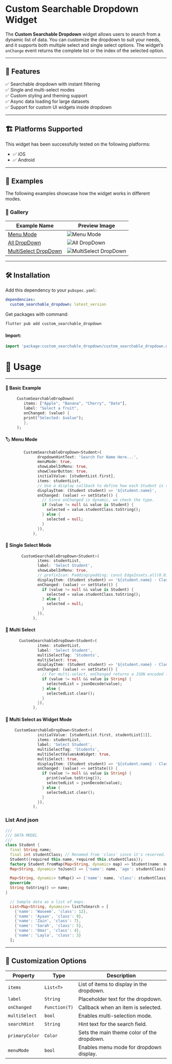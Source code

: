 # Custom Searchable Dropdown Widget
The **Custom Searchable Dropdown** widget allows users to search from a dynamic list of data. You can customize the dropdown to suit your needs, and it supports both multiple select and single select options. The widget’s `onChange` event returns the complete list or the index of the selected option.

---

## 📌 Features

✅ Searchable dropdown with instant filtering  
✅ Single and multi-select modes  
✅ Custom styling and theming support  
✅ Async data loading for large datasets  
✅ Support for custom UI widgets inside dropdown

---

## 🏗 Platforms Supported

This widget has been successfully tested on the following platforms:
- ✅ iOS
- ✅ Android

---

## 🎨 Examples

The following examples showcase how the widget works in different modes.

### 📌 Gallery

| Example Name       | Preview Image                                                           |
| ------------------ | --------------------------------------------------------------------- |
| [Menu Mode](#Menu-Mode)      | ![Menu Mode](doc/images/menuMode.png)                              |
| [All DropDown](#All-DropDown) | ![All DropDown](doc/images/all.png)                                |
| [MultiSelect DropDown](#MultiSelect-DropDown) | ![MultiSelect DropDown](doc/images/multiSelect.png)  |

---

## 🛠 Installation

Add this dependency to your `pubspec.yaml`:

```yaml
dependencies:
  custom_searchable_dropdown: latest_version
```

Get packages with command:
```dart
flutter pub add custom_searchable_dropdown
```

#### Import:
```dart
import 'package:custom_searchable_dropdown/custom_searchable_dropdown.dart';
```

# 📝 Usage
---
#### 🎯 Basic Example
```dart
     CustomSearchableDropDown(
        items: ["Apple", "Banana", "Cherry", "Date"],
        label: "Select a fruit",
        onChanged: (value) {
        print("Selected: $value");
        },
     );
```

#### 🏷 Menu Mode
```dart
        CustomSearchableDropDown<Student>(
              dropdownHintText: 'Search For Name Here...',
              menuMode: true,
              showLabelInMenu: true,
              showClearButton: true,
              initialValue: [studentList.first],
              items: studentList,
              // Use a display callback to define how each Student is shown.
              displayItem: (Student student) => '${student.name}',
              onChanged: (value) => setState(() {
                // Since onChanged is dynamic, we check the type.
                if (value != null && value is Student) {
                  selected = value.studentClass.toString();
                } else {
                  selected = null;
                }
              }),
            ),
```

#### 🎯 Single Select Mode
```dart
       CustomSearchableDropDown<Student>(
              items: studentList,
              label: 'Select Student',
              showLabelInMenu: true,
              // prefixIcon: Padding(padding: const EdgeInsets.all(0.0), child: Icon(Icons.search)),
              displayItem: (Student student) => '${student.name} - Class ${student.studentClass}',
              onChanged: (value) => setState(() {
                if (value != null && value is Student) {
                  selected = value.studentClass.toString();
                } else {
                  selected = null;
                }
              }),
            ),
```
####  🎯 Multi Select 
```dart
      CustomSearchableDropDown<Student>(
              items: studentList,
              label: 'Select Student',
              multiSelectTag: 'Students',
              multiSelect: true,
              displayItem: (Student student) => '${student.name} - Class ${student.studentClass}',
              onChanged: (value) => setState(() {
                // For multi-select, onChanged returns a JSON encoded list.
                if (value != null && value is String) {
                  selectedList = jsonDecode(value);
                } else {
                  selectedList.clear();
                }
              }),
            ),
```

#### 🎯 Multi Select as Widget Mode
```dart
    CustomSearchableDropDown<Student>(
              initialValue: [studentList.first, studentList[1]],
              items: studentList,
              label: 'Select Student',
              multiSelectTag: 'Students',
              multiSelectValuesAsWidget: true,
              multiSelect: true,
              displayItem: (Student student) => '${student.name} - Class ${student.studentClass}',
              onChanged: (value) => setState(() {
                if (value != null && value is String) {
                  print(value.toString());
                  selectedList = jsonDecode(value);
                } else {
                  selectedList.clear();
                }
              }),
            ),
```


### List And json
```dart
///
/// DATA MODEL
///
class Student {
  final String name;
  final int studentClass; // Renamed from 'class' since it's reserved.
  Student({required this.name, required this.studentClass});
  factory Student.fromMap(Map<String, dynamic> map) => Student(name: map['name'], studentClass: map['class'] as int);
  Map<String, dynamic> toJson() => {'name': name, 'age': studentClass};

  Map<String, dynamic> toMap() => {'name': name, 'class': studentClass};
  @override
  String toString() => name;
}

  // Sample data as a list of maps.
  List<Map<String, dynamic>> listToSearch = [
    {'name': 'Waseem', 'class': 12},
    {'name': 'Ayaan', 'class': 9},
    {'name': 'Zain', 'class': 7},
    {'name': 'Sarah', 'class': 5},
    {'name': 'Omar', 'class': 4},
    {'name': 'Layla', 'class': 3}
  ];
```

------

## 🔧 Customization Options

| Property        | Type         | Description                                  |
|--------------- |-------------|----------------------------------------------|
| `items`        | `List<T>`    | List of items to display in the dropdown.   |
| `label`        | `String`     | Placeholder text for the dropdown.          |
| `onChanged`    | `Function(T)`| Callback when an item is selected.          |
| `multiSelect`  | `bool`       | Enables multi-selection mode.               |
| `searchHint`   | `String`     | Hint text for the search field.             |
| `primaryColor` | `Color`      | Sets the main theme color of the dropdown.  |
| `menuMode`     | `bool`       | Enables menu mode for dropdown display.     |
